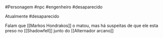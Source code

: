 #Personagem #npc #engenheiro #desaparecido 

Atualmente #desaparecido 

Falam que [[Markos Hondrakos]] o matou, mas há suspeitas de que ele esta preso no [[Shadowfell]] junto do [[Alternador arcano]]